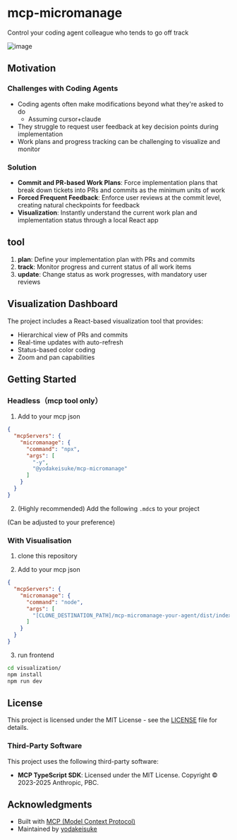 # mcp-micromanage

Control your coding agent colleague who tends to go off track

![image](https://github.com/user-attachments/assets/d3e060a1-77a1-4a86-bd91-e0917cf405ba)

## Motivation

### Challenges with Coding Agents
- Coding agents often make modifications beyond what they're asked to do
    - Assuming cursor+claude
- They struggle to request user feedback at key decision points during implementation
- Work plans and progress tracking can be challenging to visualize and monitor

### Solution
- **Commit and PR-based Work Plans**: Force implementation plans that break down tickets into PRs and commits as the minimum units of work
- **Forced Frequent Feedback**: Enforce user reviews at the commit level, creating natural checkpoints for feedback
- **Visualization**: Instantly understand the current work plan and implementation status through a local React app

## tool

1. **plan**: Define your implementation plan with PRs and commits
2. **track**: Monitor progress and current status of all work items
3. **update**: Change status as work progresses, with mandatory user reviews

## Visualization Dashboard

The project includes a React-based visualization tool that provides:

- Hierarchical view of PRs and commits
- Real-time updates with auto-refresh
- Status-based color coding
- Zoom and pan capabilities

## Getting Started

### Headless（mcp tool only）

1. Add to your mcp json
```json
{
  "mcpServers": {
    "micromanage": {
      "command": "npx",
      "args": [
        "-y",
        "@yodakeisuke/mcp-micromanage"
      ]
    }
  }
}
```

2. (Highly recommended) Add the following `.mdc`s to your project


(Can be adjusted to your preference)

### With Visualisation

1. clone this repository

2. Add to your mcp json
```json
{
  "mcpServers": {
    "micromanage": {
      "command": "node",
      "args": [
        "[CLONE_DESTINATION_PATH]/mcp-micromanage-your-agent/dist/index.js"
      ]
    }
  }
}
```

3. run frontend
```bash
cd visualization/ 
npm install
npm run dev
```

## License

This project is licensed under the MIT License - see the [LICENSE](LICENSE) file for details.

### Third-Party Software

This project uses the following third-party software:

- **MCP TypeScript SDK**: Licensed under the MIT License. Copyright © 2023-2025 Anthropic, PBC.

## Acknowledgments

- Built with [MCP (Model Context Protocol)](https://github.com/modelcontextprotocol/typescript-sdk)
- Maintained by [yodakeisuke](https://github.com/yodakeisuke)
